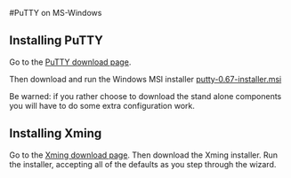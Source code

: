 #PuTTY on MS-Windows

## Installing PuTTY 

Go to the [PuTTY download page](http://www.chiark.greenend.org.uk/~sgtatham/putty/download.html).

Then download and run the Windows MSI installer [putty-0.67-installer.msi](https://the.earth.li/~sgtatham/putty/latest/x86/putty-0.67-installer.msi)

Be warned: if you rather choose to download the stand alone components you will have to do some extra configuration work.

## Installing Xming

Go to the [Xming download page](https://sourceforge.net/projects/xming/). Then download the Xming installer. 
Run the installer, accepting all of the defaults as you step through the wizard.